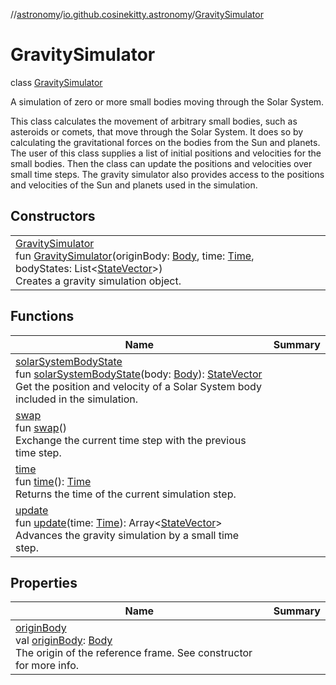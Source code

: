 //[astronomy](../../../index.md)/[io.github.cosinekitty.astronomy](../index.md)/[GravitySimulator](index.md)

# GravitySimulator

class [GravitySimulator](index.md)

A simulation of zero or more small bodies moving through the Solar System.

This class calculates the movement of arbitrary small bodies, such as asteroids or comets, that move through the Solar System. It does so by calculating the gravitational forces on the bodies from the Sun and planets. The user of this class supplies a list of initial positions and velocities for the small bodies. Then the class can update the positions and velocities over small time steps. The gravity simulator also provides access to the positions and velocities of the Sun and planets used in the simulation.

## Constructors

| | |
|---|---|
| [GravitySimulator](-gravity-simulator.md)<br>fun [GravitySimulator](-gravity-simulator.md)(originBody: [Body](../-body/index.md), time: [Time](../-time/index.md), bodyStates: List&lt;[StateVector](../-state-vector/index.md)&gt;)<br>Creates a gravity simulation object. |

## Functions

| Name | Summary |
|---|---|
| [solarSystemBodyState](solar-system-body-state.md)<br>fun [solarSystemBodyState](solar-system-body-state.md)(body: [Body](../-body/index.md)): [StateVector](../-state-vector/index.md)<br>Get the position and velocity of a Solar System body included in the simulation. |
| [swap](swap.md)<br>fun [swap](swap.md)()<br>Exchange the current time step with the previous time step. |
| [time](time.md)<br>fun [time](time.md)(): [Time](../-time/index.md)<br>Returns the time of the current simulation step. |
| [update](update.md)<br>fun [update](update.md)(time: [Time](../-time/index.md)): Array&lt;[StateVector](../-state-vector/index.md)&gt;<br>Advances the gravity simulation by a small time step. |

## Properties

| Name | Summary |
|---|---|
| [originBody](origin-body.md)<br>val [originBody](origin-body.md): [Body](../-body/index.md)<br>The origin of the reference frame. See constructor for more info. |
